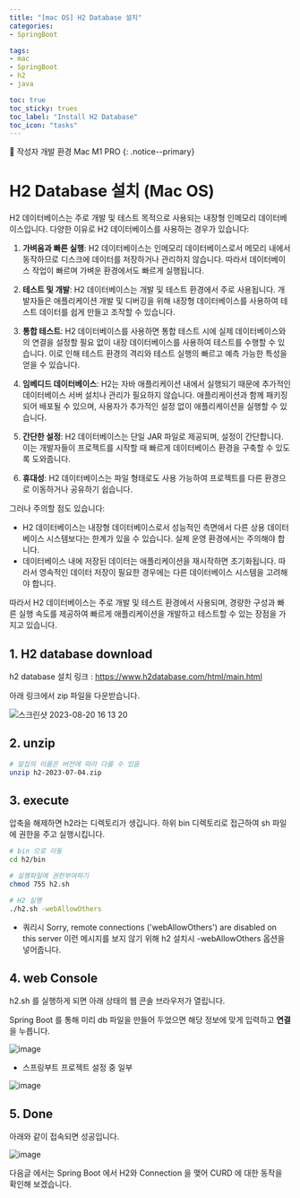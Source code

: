 ```yaml
---
title: "[mac OS] H2 Database 설치"
categories:
- SpringBoot

tags:
- mac
- SpringBoot
- h2
- java

toc: true
toc_sticky: trues
toc_label: "Install H2 Database"
toc_icon: "tasks"
---
```


📌 작성자 개발 환경 Mac M1 PRO
{: .notice--primary}

# H2 Database 설치 (Mac OS)
H2 데이터베이스는 주로 개발 및 테스트 목적으로 사용되는 내장형 인메모리 데이터베이스입니다. 다양한 이유로 H2 데이터베이스를 사용하는 경우가 있습니다:

1. **가벼움과 빠른 실행**: H2 데이터베이스는 인메모리 데이터베이스로서 메모리 내에서 동작하므로 디스크에 데이터를 저장하거나 관리하지 않습니다. 따라서 데이터베이스 작업이 빠르며 가벼운 환경에서도 빠르게 실행됩니다.

2. **테스트 및 개발**: H2 데이터베이스는 개발 및 테스트 환경에서 주로 사용됩니다. 개발자들은 애플리케이션 개발 및 디버깅을 위해 내장형 데이터베이스를 사용하여 테스트 데이터를 쉽게 만들고 조작할 수 있습니다.

3. **통합 테스트**: H2 데이터베이스를 사용하면 통합 테스트 시에 실제 데이터베이스와의 연결을 설정할 필요 없이 내장 데이터베이스를 사용하여 테스트를 수행할 수 있습니다. 이로 인해 테스트 환경의 격리와 테스트 실행의 빠르고 예측 가능한 특성을 얻을 수 있습니다.

4. **임베디드 데이터베이스**: H2는 자바 애플리케이션 내에서 실행되기 때문에 추가적인 데이터베이스 서버 설치나 관리가 필요하지 않습니다. 애플리케이션과 함께 패키징되어 배포될 수 있으며, 사용자가 추가적인 설정 없이 애플리케이션을 실행할 수 있습니다.

5. **간단한 설정**: H2 데이터베이스는 단일 JAR 파일로 제공되며, 설정이 간단합니다. 이는 개발자들이 프로젝트를 시작할 때 빠르게 데이터베이스 환경을 구축할 수 있도록 도와줍니다.

6. **휴대성**: H2 데이터베이스는 파일 형태로도 사용 가능하여 프로젝트를 다른 환경으로 이동하거나 공유하기 쉽습니다.

그러나 주의할 점도 있습니다:

- H2 데이터베이스는 내장형 데이터베이스로서 성능적인 측면에서 다른 상용 데이터베이스 시스템보다는 한계가 있을 수 있습니다. 실제 운영 환경에서는 주의해야 합니다.
- 데이터베이스 내에 저장된 데이터는 애플리케이션을 재시작하면 초기화됩니다. 따라서 영속적인 데이터 저장이 필요한 경우에는 다른 데이터베이스 시스템을 고려해야 합니다.

따라서 H2 데이터베이스는 주로 개발 및 테스트 환경에서 사용되며, 경량한 구성과 빠른 실행 속도를 제공하여 빠르게 애플리케이션을 개발하고 테스트할 수 있는 장점을 가지고 있습니다.


## 1. H2 database download
h2 database 설치 링크 : <https://www.h2database.com/html/main.html>

아래 링크에서 zip 파일을 다운받습니다.

![스크린샷 2023-08-20 16 13 20](https://github.com/hanmingi/hanmingi.github.io/assets/22022390/76f33324-bfed-4df9-9c3b-e9ce765b5d62)

## 2. unzip

```bash
# 알집의 이름은 버전에 따라 다를 수 있음
unzip h2-2023-07-04.zip 
```

## 3. execute
압축을 해제하면 h2라는 디렉토리가 생깁니다. 하위 bin 디렉토리로 접근하여 sh 파일에 권한을 주고 실행시킵니다.

```bash
# bin 으로 이동
cd h2/bin

# 실행파일에 권한부여하기
chmod 755 h2.sh

# H2 실행
./h2.sh -webAllowOthers
```
* 쿼리시 Sorry, remote connections ('webAllowOthers') are disabled on this server 이런 메시지를 보지 않기 위해 h2 설치시 -webAllowOthers 옵션을 넣어줍니다.

## 4. web Console
h2.sh 를 실행하게 되면 아래 상태의 웹 콘솔 브라우저가 열립니다. 

Spring Boot 를 통해 미리 db 파일을 만들어 두었으면 해당 정보에 맞게 입력하고 **연결**을 누릅니다.

![image](https://github.com/hanmingi/hanmingi.github.io/assets/22022390/b3140a83-3a8c-4050-b008-0df599c0ee3e)

* 스프링부트 프로젝트 설정 중 일부

![image](https://github.com/hanmingi/hanmingi.github.io/assets/22022390/2f3eee38-7f4a-4cef-9add-96c8e0c9b76e)


## 5. Done
아래와 같이 접속되면 성공입니다.

![image](https://github.com/hanmingi/hanmingi.github.io/assets/22022390/9a33e82c-4c10-4315-8266-9cf6d268c3de)

다음글 에서는 Spring Boot 에서 H2와 Connection 을 맺어 CURD 에 대한 동작을 확인해 보겠습니다. 